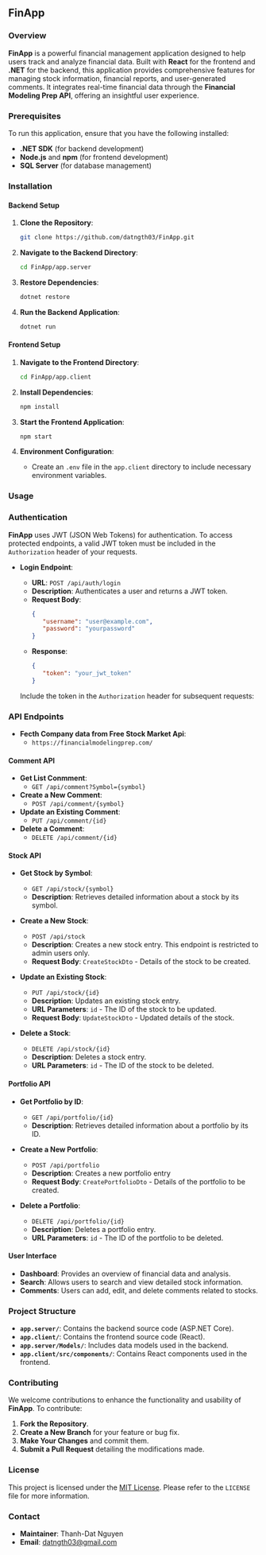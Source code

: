 ## FinApp

### Overview

**FinApp** is a powerful financial management application designed to help users track and analyze financial data. Built with **React** for the frontend and **.NET** for the backend, this application provides comprehensive features for managing stock information, financial reports, and user-generated comments. It integrates real-time financial data through the **Financial Modeling Prep API**, offering an insightful user experience.

### Prerequisites

To run this application, ensure that you have the following installed:

-  **.NET SDK** (for backend development)
-  **Node.js** and **npm** (for frontend development)
-  **SQL Server** (for database management)

### Installation

#### Backend Setup

1. **Clone the Repository**:

   ```bash
   git clone https://github.com/datngth03/FinApp.git
   ```

2. **Navigate to the Backend Directory**:

   ```bash
   cd FinApp/app.server
   ```

3. **Restore Dependencies**:

   ```bash
   dotnet restore
   ```

4. **Run the Backend Application**:
   ```bash
   dotnet run
   ```

#### Frontend Setup

1. **Navigate to the Frontend Directory**:

   ```bash
   cd FinApp/app.client
   ```

2. **Install Dependencies**:

   ```bash
   npm install
   ```

3. **Start the Frontend Application**:

   ```bash
   npm start
   ```

4. **Environment Configuration**:
   -  Create an `.env` file in the `app.client` directory to include necessary environment variables.

### Usage

### Authentication

**FinApp** uses JWT (JSON Web Tokens) for authentication. To access protected endpoints, a valid JWT token must be included in the `Authorization` header of your requests.

-  **Login Endpoint**:

   -  **URL**: `POST /api/auth/login`
   -  **Description**: Authenticates a user and returns a JWT token.
   -  **Request Body**:
      ```json
      {
         "username": "user@example.com",
         "password": "yourpassword"
      }
      ```
   -  **Response**:
      ```json
      {
         "token": "your_jwt_token"
      }
      ```

   Include the token in the `Authorization` header for subsequent requests:

### API Endpoints

-  **Fecth Company data from Free Stock Market Api**:
   -  `https://financialmodelingprep.com/`

#### Comment API

-  **Get List Conmment**:
   -  `GET /api/comment?Symbol={symbol}`
-  **Create a New Comment**:
   -  `POST /api/comment/{symbol}`
-  **Update an Existing Comment**:
   -  `PUT /api/comment/{id}`
-  **Delete a Comment**:
   -  `DELETE /api/comment/{id}`

#### Stock API

-  **Get Stock by Symbol**:

   -  `GET /api/stock/{symbol}`
   -  **Description**: Retrieves detailed information about a stock by its symbol.

-  **Create a New Stock**:

   -  `POST /api/stock`
   -  **Description**: Creates a new stock entry. This endpoint is restricted to admin users only.
   -  **Request Body**: `CreateStockDto` - Details of the stock to be created.

-  **Update an Existing Stock**:

   -  `PUT /api/stock/{id}`
   -  **Description**: Updates an existing stock entry.
   -  **URL Parameters**: `id` - The ID of the stock to be updated.
   -  **Request Body**: `UpdateStockDto` - Updated details of the stock.

-  **Delete a Stock**:
   -  `DELETE /api/stock/{id}`
   -  **Description**: Deletes a stock entry.
   -  **URL Parameters**: `id` - The ID of the stock to be deleted.

#### Portfolio API

-  **Get Portfolio by ID**:

   -  `GET /api/portfolio/{id}`
   -  **Description**: Retrieves detailed information about a portfolio by its ID.

-  **Create a New Portfolio**:

   -  `POST /api/portfolio`
   -  **Description**: Creates a new portfolio entry
   -  **Request Body**: `CreatePortfolioDto` - Details of the portfolio to be created.

-  **Delete a Portfolio**:
   -  `DELETE /api/portfolio/{id}`
   -  **Description**: Deletes a portfolio entry.
   -  **URL Parameters**: `id` - The ID of the portfolio to be deleted.

#### User Interface

-  **Dashboard**: Provides an overview of financial data and analysis.
-  **Search**: Allows users to search and view detailed stock information.
-  **Comments**: Users can add, edit, and delete comments related to stocks.

### Project Structure

-  **`app.server/`**: Contains the backend source code (ASP.NET Core).
-  **`app.client/`**: Contains the frontend source code (React).
-  **`app.server/Models/`**: Includes data models used in the backend.
-  **`app.client/src/components/`**: Contains React components used in the frontend.

### Contributing

We welcome contributions to enhance the functionality and usability of **FinApp**. To contribute:

1. **Fork the Repository**.
2. **Create a New Branch** for your feature or bug fix.
3. **Make Your Changes** and commit them.
4. **Submit a Pull Request** detailing the modifications made.

### License

This project is licensed under the [MIT License](LICENSE). Please refer to the `LICENSE` file for more information.

### Contact

-  **Maintainer**: Thanh-Dat Nguyen
-  **Email**: [datngth03@gmail.com](mailto:datngth03@gmail.com)
